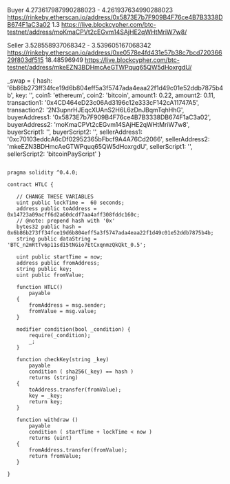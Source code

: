 Buyer
4.273617987990288023 -  4.261937634990288023
https://rinkeby.etherscan.io/address/0x5873E7b7F909B4F76ce4B7B3338DB674F1aC3a02
1.3
https://live.blockcypher.com/btc-testnet/address/moKmaCPVt2cEGvm14SAjHE2qWHtMriW7w8/

Seller
3.528558937068342 - 3.539605167068342
https://rinkeby.etherscan.io/address/0xe0578e4fd431e57b38c7bcd72036629f803df515
18.48596949
https://live.blockcypher.com/btc-testnet/address/mkeEZN3BDHmcAeGTWPquq65QW5dHoxrgdU/



 _swap = { 
     hash: '6b86b273ff34fce19d6b804eff5a3f5747ada4eaa22f1d49c01e52ddb7875b4b',
     key: '',
     coin1: 'ethereum',
     coin2: 'bitcoin',
     amount1: 0.22,
     amount2: 0.11,
     transaction1: '0x4CD464eD23c06Ad3196c12e333cF142cA11747A5',
     transaction2: '2N3upnrHJEqcXUAnS2H6L6zDnJBqmTqhHhG',
     buyerAddress1: '0x5873E7b7F909B4F76ce4B7B3338DB674F1aC3a02',
     buyerAddress2: 'moKmaCPVt2cEGvm14SAjHE2qWHtMriW7w8',
     buyerScript1: '',
     buyerScript2: '',
     sellerAddress1: '0xc70103eddcA6cDf02952365bFbcf9A4A76Cd2066',
     sellerAddress2: 'mkeEZN3BDHmcAeGTWPquq65QW5dHoxrgdU',
     sellerScript1: '',
     sellerScript2: 'bitcoinPayScript' 
 }



 ```

pragma solidity ^0.4.0;

contract HTLC {
    
    // CHANGE THESE VARIABLES
    uint public lockTime =  60 seconds;
    address public toAddress = 0x14723a09acff6d2a60dcdf7aa4aff308fddc160c;
    // @note: prepend hash with '0x'
    bytes32 public hash = 0x6b86b273ff34fce19d6b804eff5a3f5747ada4eaa22f1d49c01e52ddb7875b4b;
    string public dataString = 'BTC_n2mRtTv6p11sd15tNGio7EtCxqnmzQkQkt_0.5';

    uint public startTime = now;
    address public fromAddress;
    string public key;
    uint public fromValue;
    
    function HTLC() 
        payable 
    {
        fromAddress = msg.sender;
        fromValue = msg.value;
    }

    modifier condition(bool _condition) {
        require(_condition);
        _;
    }
    
    function checkKey(string _key)
        payable
        condition ( sha256(_key) == hash )
        returns (string)
    {
        toAddress.transfer(fromValue);
        key = _key;
        return key;
    }
    
    function withdraw () 
        payable
        condition ( startTime + lockTime < now )
        returns (uint)
    {
        fromAddress.transfer(fromValue);
        return fromValue;
    }
    
}


 ```
